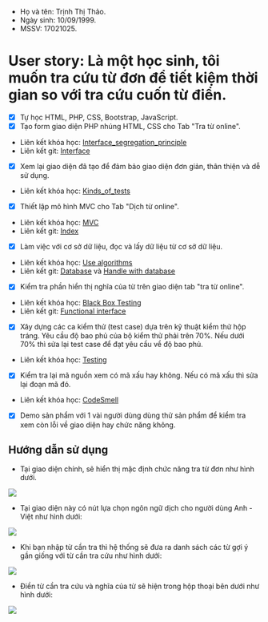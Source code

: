 - Họ và tên: Trịnh Thị Thảo.</li>
 - Ngày sinh: 10/09/1999.</li>
 - MSSV: 17021025.</li> 
# User story: Là một học sinh, tôi muốn tra cứu từ đơn để tiết kiệm thời gian so với tra cứu cuốn từ điển.
- [x] Tự học HTML, PHP, CSS, Bootstrap, JavaScript.
- [x] Tạo form giao diện PHP nhúng HTML, CSS cho Tab "Tra từ online".
* Liên kết khóa học: [Interface_segregation_principle](https://medium.com/codingthesmartway-com-blog/the-2019-roadmap-to-fullstack-web-development-1bba67a54ae8)
* Liên kết git: [Interface](https://github.com/ThaoIE3/INT2208-7-2019/blob/master/nhom-19/DictionaryWeb/index.php)
- [x] Xem lại giao diện đã tạo để đảm bảo giao diện đơn giản, thân thiện và dễ sử dụng.
* Liên kết khóa học: [Kinds_of_tests](https://docs.google.com/document/d/1a4i_31R8WBUAnF91syr1FwBpKoAiTY6rEJt1xWjb74M/edit#heading=h.e3sa5k1h7i5n)
- [x] Thiết lập mô hình MVC cho Tab "Dịch từ online".
* Liên kết khóa học: [MVC](https://docs.google.com/document/d/1a4i_31R8WBUAnF91syr1FwBpKoAiTY6rEJt1xWjb74M/edit#heading=h.kehlqoeo6d9r)
* Liên kết git: [Index](https://github.com/ThaoIE3/INT2208-7-2019/blob/master/nhom-19/DictionaryWeb/index.php)
- [x] Làm việc với cơ sở dữ liệu, đọc và lấy dữ liệu từ cơ sở dữ liệu.
* Liên kết khóa học: [Use algorithms](https://docs.google.com/document/d/1a4i_31R8WBUAnF91syr1FwBpKoAiTY6rEJt1xWjb74M/edit#heading=h.y0z4iaquxeaf)
* Liên kết git: [Database](https://github.com/ThaoIE3/INT2208-7-2019/tree/master/nhom-19/DictionaryWeb/EV) và [Handle with database](https://github.com/ThaoIE3/INT2208-7-2019/blob/master/nhom-19/DictionaryWeb/actions.php)
- [x] Kiểm tra phần hiển thị nghĩa của từ trên giao diện tab "tra từ online".
* Liên kết khóa học: [Black Box Testing](https://docs.google.com/document/d/1a4i_31R8WBUAnF91syr1FwBpKoAiTY6rEJt1xWjb74M/edit#heading=h.zhrswbsdiifd)
* Liên kết git: [Functional interface](https://github.com/ThaoIE3/INT2208-7-2019/blob/master/nhom-19/DictionaryWeb/index.php)
- [x] Xây dựng các ca kiểm thử (test case) dựa trên kỹ thuật kiểm thử hộp tráng. Yêu cầu độ bao phủ của bộ kiểm thử phải trên 70%. Nếu dưới 70% thì sửa lại test case để đạt yêu cầu về độ bao phủ.
* Liên kết khóa học: [Testing](https://docs.google.com/document/d/1a4i_31R8WBUAnF91syr1FwBpKoAiTY6rEJt1xWjb74M/edit#heading=h.rxddpdxv9qym)
- [x] Kiểm tra lại mã nguồn xem có mã xấu hay không. Nếu có mã xấu thì sửa lại đoạn mã đó.
* Liên kết khóa học: [CodeSmell](https://docs.google.com/document/d/1a4i_31R8WBUAnF91syr1FwBpKoAiTY6rEJt1xWjb74M/edit#heading=h.x5jzfha6cshw/CodeSmell)
- [x] Demo sản phẩm với 1 vài người dùng dùng thử sản phẩm để kiểm tra xem còn lỗi về giao diện hay chức năng không.

## Hướng dẫn sử dụng
* Tại giao diện chính, sẽ hiển thị mặc định chức năng tra từ đơn như hình dưới.
<img src="https://i.imgur.com/w2b1b47.png">



* Tại giao diện này có nút lựa chọn ngôn ngữ dịch cho người dùng
Anh - Việt như hình dưới:
<img src="https://i.imgur.com/4BiULdD.png">



* Khi bạn nhập từ cần tra thì hệ thống sẽ đưa ra danh sách các từ gợi ý gần giống với từ cần tra cứu như hình dưới:
<img src="https://i.imgur.com/QL2MXkD.png">



* Điền từ cần tra cứu và nghĩa của từ sẽ hiện trong hộp thoại bên dưới như hình dưới:
<img src="https://i.imgur.com/i7TIsUx.png">


